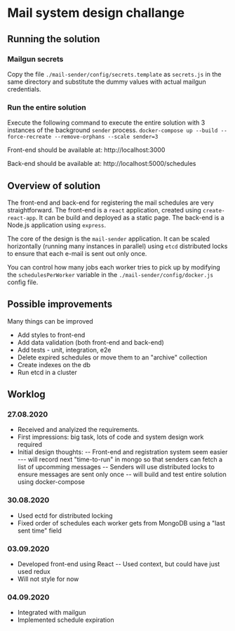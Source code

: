 # Mail system design challange

## Running the solution

### Mailgun secrets
Copy the file `./mail-sender/config/secrets.template` as `secrets.js` in the same directory 
and substitute the dummy values with actual mailgun credentials.

### Run the entire solution
Execute the following command to execute the entire solution with 3 instances of the background `sender` process.
`docker-compose up --build --force-recreate --remove-orphans --scale sender=3`

Front-end should be available at: http://localhost:3000


Back-end should be available at: http://localhost:5000/schedules

## Overview of solution

The front-end and back-end for registering the mail schedules are very straightforward.
The front-end is a `react` application, created using `create-react-app`. It can be build and deployed as a static page.
The back-end is a Node.js application using `express`.

The core of the design is the `mail-sender` application. It can be scaled horizontally (running many instances in parallel) 
using `etcd` distributed locks to ensure that each e-mail is sent out only once.

You can control how many jobs each worker tries to pick up by modifying the `schedulesPerWorker` variable in the `./mail-sender/config/docker.js` config file.

## Possible improvements
Many things can be improved
- Add styles to front-end
- Add data validation (both front-end and back-end)
- Add tests - unit, integration, e2e
- Delete expired schedules or move them to an "archive" collection
- Create indexes on the db
- Run etcd in a cluster

## Worklog

### 27.08.2020
- Received and analyized the requirements.
- First impressions: big task, lots of code and system design work required
- Initial design thoughts:
-- Front-end and registration system seem easier
--- will record next "time-to-run" in mongo so that senders can fetch a list of upcomming messages
-- Senders will use distributed locks to ensure messages are sent only once
-- will build and test entire solution using docker-compose

### 30.08.2020

- Used ectd for distributed locking
- Fixed order of schedules each worker gets from MongoDB using a "last sent time" field

### 03.09.2020

- Developed front-end using React
-- Used context, but could have just used redux
- Will not style for now

### 04.09.2020

- Integrated with mailgun
- Implemented schedule expiration
